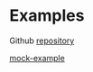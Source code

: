 # Examples

Github [repository](https://github.com/jasset75/spark-cassandra-notes)

[mock-example](https://github.com/jasset75/spark-cassandra-notes/wiki/mock-example)
